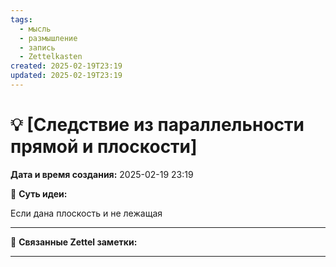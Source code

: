 ```yaml
---
tags:
  - мысль
  - размышление
  - запись
  - Zettelkasten
created: 2025-02-19T23:19
updated: 2025-02-19T23:19
---
```

# 💡  [Следствие из параллельности прямой и плоскости]

**Дата и время создания:** 2025-02-19 23:19

 💫 **Суть идеи:**
 
Если дана плоскость и не лежащая

- - -

🔗 **Связанные Zettel заметки:**



------
